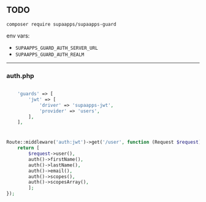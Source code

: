 ## TODO



`composer require supaapps/supaapps-guard`


env vars:

- `SUPAAPPS_GUARD_AUTH_SERVER_URL`
- `SUPAAPPS_GUARD_AUTH_REALM`


---


### auth.php

```php

    'guards' => [
        'jwt' => [
            'driver' => 'supaapps-jwt',
            'provider' => 'users',
        ],
    ],

```


###

```php

Route::middleware('auth:jwt')->get('/user', function (Request $request) {
    return [
        $request->user(),
        auth()->firstName(),
        auth()->lastName(),
        auth()->email(),
        auth()->scopes(),
        auth()->scopesArray(),
        ];
});

```
